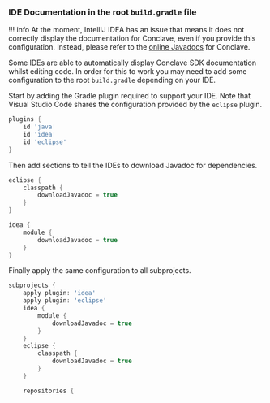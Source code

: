 ### IDE Documentation in the root `build.gradle` file
!!! info
    At the moment, IntelliJ IDEA has an issue that means it does not correctly display the documentation for Conclave,
    even if you provide this configuration. Instead, please refer to the [online Javadocs](https://docs.conclave.net/api/index.html)
    for Conclave.

Some IDEs are able to automatically display Conclave SDK documentation whilst editing code. In order for this to
work you may need to add some configuration to the root `build.gradle` depending on your IDE.

Start by adding the Gradle plugin required to support your IDE. Note that Visual Studio Code shares the configuration
provided by the `eclipse` plugin.

```groovy hl_lines="3 4"
plugins {
    id 'java'
    id 'idea'
    id 'eclipse'
}

```

Then add sections to tell the IDEs to download Javadoc for dependencies.

```groovy
eclipse {
    classpath {
        downloadJavadoc = true
    }
}

idea {
    module {
        downloadJavadoc = true
    }
}
```

Finally apply the same configuration to all subprojects.

```groovy hl_lines="2-13"
subprojects {
    apply plugin: 'idea'
    apply plugin: 'eclipse'
    idea {
        module {
            downloadJavadoc = true
        }
    }
    eclipse {
        classpath {
            downloadJavadoc = true
        }
    }

    repositories {
```

